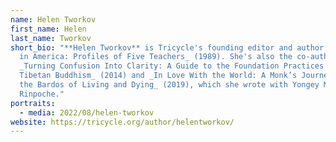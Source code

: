 ```yaml
---
name: Helen Tworkov
first_name: Helen
last_name: Tworkov
short_bio: "**Helen Tworkov** is Tricycle's founding editor and author of _Zen
  in America: Profiles of Five Teachers_ (1989). She's also the co-author of
  _Turning Confusion Into Clarity: A Guide to the Foundation Practices of
  Tibetan Buddhism_ (2014) and _In Love With the World: A Monk’s Journey Through
  the Bardos of Living and Dying_ (2019), which she wrote with Yongey Mingyur
  Rinpoche."
portraits:
  - media: 2022/08/helen-tworkov
website: https://tricycle.org/author/helentworkov/
---
```

